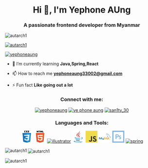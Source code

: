 <h1 align="center">Hi 👋, I'm Yephone AUng</h1>
<h3 align="center">A passionate frontend developer from Myanmar</h3>

<p align="left"> <img src="https://komarev.com/ghpvc/?username=autarch1&label=Profile%20views&color=0e75b6&style=flat" alt="autarch1" /> </p>

<p align="left"> <a href="https://github.com/ryo-ma/github-profile-trophy"><img src="https://github-profile-trophy.vercel.app/?username=autarch1" alt="autarch1" /></a> </p>

<p align="left"> <a href="https://twitter.com/yephoneaung" target="blank"><img src="https://img.shields.io/twitter/follow/yephoneaung?logo=twitter&style=for-the-badge" alt="yephoneaung" /></a> </p>

- 🌱 I’m currently learning **Java,Spring,React**

- 📫 How to reach me **yephoneaung33002@gmail.com**

- ⚡ Fun fact **Like going out a lot**

<div align="center">
  <h3>Connect with me:</h3>
  <p>
    <a href="https://twitter.com/yephoneaung" target="blank"><img src="https://raw.githubusercontent.com/rahuldkjain/github-profile-readme-generator/master/src/images/icons/Social/twitter.svg" alt="yephoneaung" height="30" width="40" /></a>
    <a href="https://linkedin.com/in/ye phone aung" target="blank"><img src="https://raw.githubusercontent.com/rahuldkjain/github-profile-readme-generator/master/src/images/icons/Social/linked-in-alt.svg" alt="ye phone aung" height="30" width="40" /></a>
    <a href="https://instagram.com/san1ty_30" target="blank"><img src="https://raw.githubusercontent.com/rahuldkjain/github-profile-readme-generator/master/src/images/icons/Social/instagram.svg" alt="san1ty_30" height="30" width="40" /></a>
  </p>
</div>

<div align="center">
  <h3>Languages and Tools:</h3>
  <p>
    <a href="https://www.w3schools.com/css/" target="_blank" rel="noreferrer"><img src="https://raw.githubusercontent.com/devicons/devicon/master/icons/css3/css3-original-wordmark.svg" alt="css3" width="40" height="40" /></a>
    <a href="https://www.w3.org/html/" target="_blank" rel="noreferrer"><img src="https://raw.githubusercontent.com/devicons/devicon/master/icons/html5/html5-original-wordmark.svg" alt="html5" width="40" height="40" /></a>
    <a href="https://www.adobe.com/in/products/illustrator.html" target="_blank" rel="noreferrer"><img src="https://www.vectorlogo.zone/logos/adobe_illustrator/adobe_illustrator-icon.svg" alt="illustrator" width="40" height="40" /></a>
    <a href="https://www.java.com" target="_blank" rel="noreferrer"><img src="https://raw.githubusercontent.com/devicons/devicon/master/icons/java/java-original.svg" alt="java" width="40" height="40" /></a>
    <a href="https://developer.mozilla.org/en-US/docs/Web/JavaScript" target="_blank" rel="noreferrer"><img src="https://raw.githubusercontent.com/devicons/devicon/master/icons/javascript/javascript-original.svg" alt="javascript" width="40" height="40" /></a>
    <a href="https://www.mysql.com/" target="_blank" rel="noreferrer"><img src="https://raw.githubusercontent.com/devicons/devicon/master/icons/mysql/mysql-original-wordmark.svg" alt="mysql" width="40" height="40" /></a>
    <a href="https://www.photoshop.com/en" target="_blank" rel="noreferrer"><img src="https://raw.githubusercontent.com/devicons/devicon/master/icons/photoshop/photoshop-line.svg" alt="photoshop" width="40" height="40" /></a>
    <a href="https://spring.io/" target="_blank" rel="noreferrer"><img src="https://www.vectorlogo.zone/logos/springio/springio-icon.svg" alt="spring" width="40" height="40" /></a>
  </p>
</div>

<p><img align="left" src="https://github-readme-stats.vercel.app/api/top-langs?username=autarch1&show_icons=true&locale=en&layout=compact" alt="autarch1" /></p>

<p>&nbsp;<img align="center" src="https://github-readme-stats.vercel.app/api?username=autarch1&show_icons=true&locale=en" alt="autarch1" /></p>

<p><img align="center" src="https://github-readme-streak-stats.herokuapp.com/?user=autarch1&" alt="autarch1" /></p>
